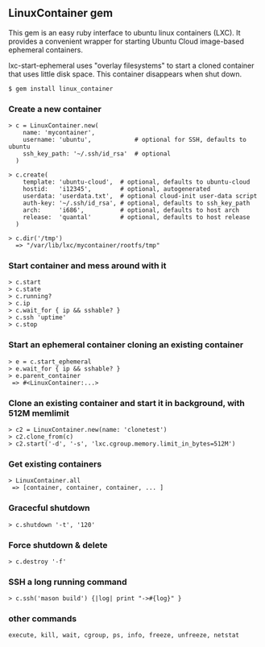 ## LinuxContainer gem

This gem is an easy ruby interface to ubuntu linux containers (LXC). It
provides a convenient wrapper for starting Ubuntu Cloud image-based
ephemeral containers.

lxc-start-ephemeral uses "overlay filesystems" to start a cloned container
that uses little disk space. This container disappears when shut down.

    $ gem install linux_container

### Create a new container

    > c = LinuxContainer.new(
        name: 'mycontainer',
        username: 'ubuntu',            # optional for SSH, defaults to ubuntu
        ssh_key_path: '~/.ssh/id_rsa'  # optional
      )

    > c.create(
        template: 'ubuntu-cloud',  # optional, defaults to ubuntu-cloud
        hostid:   'i12345',        # optional, autogenerated
        userdata: 'userdata.txt',  # optional cloud-init user-data script
        auth-key: '~/.ssh/id_rsa', # optional, defaults to ssh_key_path
        arch:     'i686',          # optional, defaults to host arch
        release:  'quantal'        # optional, defaults to host release
      )

    > c.dir('/tmp')
      => "/var/lib/lxc/mycontainer/rootfs/tmp"

### Start container and mess around with it

    > c.start
    > c.state
    > c.running?  
    > c.ip
    > c.wait_for { ip && sshable? }
    > c.ssh 'uptime'
    > c.stop

### Start an ephemeral container cloning an existing container

    > e = c.start_ephemeral
    > e.wait_for { ip && sshable? }
    > e.parent_container
     => #<LinuxContainer:...>


### Clone an existing container and start it in background, with 512M memlimit

    > c2 = LinuxContainer.new(name: 'clonetest')
    > c2.clone_from(c)
    > c2.start('-d', '-s', 'lxc.cgroup.memory.limit_in_bytes=512M')


### Get existing containers

    > LinuxContainer.all
     => [container, container, container, ... ]

### Gracecful shutdown

    > c.shutdown '-t', '120'


### Force shutdown & delete

    > c.destroy '-f'

### SSH a long running command

    > c.ssh('mason build') {|log| print "->#{log}" }

### other commands

    execute, kill, wait, cgroup, ps, info, freeze, unfreeze, netstat

